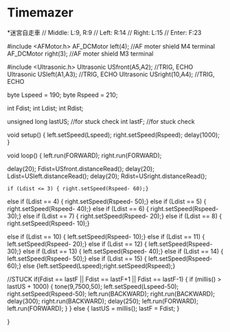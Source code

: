 # Timemazer
*迷宮自走車
//   Middle:   L:9,  R:9
//   Left:     R:14
//   Right:    L:15
//   Enter:    F:23

#include <AFMotor.h>
AF_DCMotor left(4);  //AF moter shield M4 terminal
AF_DCMotor right(3); //AF moter shield M3 terminal

#include <Ultrasonic.h>
Ultrasonic USfront(A5,A2);  //TRIG, ECHO
Ultrasonic USleft(A1,A3);   //TRIG, ECHO
Ultrasonic USright(10,A4);  //TRIG, ECHO

 byte Lspeed = 190;
 byte Rspeed = 210;

 int Fdist;
 int Ldist;
 int Rdist;

 unsigned long lastUS;  //for stuck check
 int lastF;             //for stuck check

 
void setup() 
{
 left.setSpeed(Lspeed);
 right.setSpeed(Rspeed);
 delay(1000);
}
 
void loop()
{
 left.run(FORWARD);
 right.run(FORWARD);

 
  delay(20);
 Fdist=USfront.distanceRead();
 delay(20);
 Ldist=USleft.distanceRead();
 delay(20);
 Rdist=USright.distanceRead();
 
    if (Ldist <= 3) { right.setSpeed(Rspeed- 60);}
 else if (Ldist == 4) { right.setSpeed(Rspeed- 50);}
 else if (Ldist == 5) { right.setSpeed(Rspeed- 40);}
 else if (Ldist == 6) { right.setSpeed(Rspeed- 30);}
 else if (Ldist == 7) { right.setSpeed(Rspeed- 20);}
 else if (Ldist == 8) { right.setSpeed(Rspeed- 10);}

  else if (Ldist == 10) { left.setSpeed(Rspeed- 10);}
  else if (Ldist == 11) { left.setSpeed(Rspeed- 20);}
  else if (Ldist == 12) { left.setSpeed(Rspeed- 30);}
  else if (Ldist == 13) { left.setSpeed(Rspeed- 40);}
  else if (Ldist == 14) { left.setSpeed(Rspeed- 50);}
  else if (Ldist == 15) { left.setSpeed(Rspeed- 60);}
  else {left.setSpeed(Lspeed);right.setSpeed(Rspeed);}

  //STUCK
  if(Fdist == lastF || Fdist == lastF+1 || Fdist == lastF-1)
  {
    if (millis() > lastUS + 1000)
    {
      tone(9,7500,50);
      left.setSpeed(Lspeed-50);
      right.setSpeed(Rspeed-50);
      left.run(BACKWARD);
      right.run(BACKWARD);
      delay(300);
      right.run(BACKWARD);
      delay(250);
      left.run(FORWARD);
      left.run(FORWARD);
      }
    }
    else
    {
       lastUS = millis();
       lastF = Fdist;
    }
      
}
